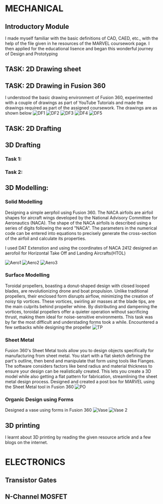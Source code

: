 # MECHANICAL

## Introductory Module
I made myself familiar with the basic definitions of CAD, CAED, etc., with the help of the file given in he resources of the MARVEL coursework page. I then applied for the educational lisence and began this wonderful journey of Design and Prototyping

## TASK: 2D Drawing sheet

## TASK: 2D Drawing in Fusion 360
I understood the basic drawing environment of Fusion 360, experimented with a couple of drawings as part of YouTube Tutorials and made the drawings required as part of the assigned coursework. The drawings are as shown below
![DF1](https://github.com/Pattavardhanam/MARVEL-Level-1-Report/blob/main/Pics/Drawing%201%20Fusion.png?raw=true)
![DF2](https://github.com/Pattavardhanam/MARVEL-Level-1-Report/blob/main/Pics/Drawing%202%20Fusion.png?raw=true)
![DF3](https://github.com/Pattavardhanam/MARVEL-Level-1-Report/blob/main/Pics/Drawing%203%20Fusion.png?raw=true)
![DF4](https://github.com/Pattavardhanam/MARVEL-Level-1-Report/blob/main/Pics/Drawing%204%20Fusion.png?raw=true)
![DF5](https://github.com/Pattavardhanam/MARVEL-Level-1-Report/blob/main/Pics/Drawing%205%20Fusion.png?raw=true)

## TASK: 2D Drafting

## 3D Drafting
### Task 1:
### Task 2:

## 3D Modelling:
### Solid Modelling
Designing a simple aerpfoil using Fusion 360. The NACA airfoils are airfoil shapes for aircraft wings developed by the National Advisory Committee for Aeronautics (NACA). The shape of the NACA airfoils is described using a series of digits following the word "NACA". The parameters in the numerical code can be entered into equations to precisely generate the cross-section of the airfoil and calculate its properties.

I used DAT Extenstion and using the coordinates of NACA 2412 designed an aerofoil for Horizontal Take Off and Landing Aircrafts(HTOL)

![Aero1](https://github.com/Pattavardhanam/MARVEL-Level-1-Report/blob/main/Pics/Aero%201.JPEG?raw=true)
![Aero2](https://github.com/Pattavardhanam/MARVEL-Level-1-Report/blob/main/Pics/Aero%202.png?raw=true)
![Aero3](https://github.com/Pattavardhanam/MARVEL-Level-1-Report/blob/main/Pics/Aero%203.png?raw=true)

### Surface Modelling
Toroidal propellers, boasting a donut-shaped design with closed looped blades, are revolutionizing drone and boat propulsion. Unlike traditional propellers, their enclosed form disrupts airflow, minimizing the creation of noisy tip vortices. These vortices, swirling air masses at the blade tips, are the main culprits behind propeller whine. By distributing and dampening the vortices, toroidal propellers offer a quieter operation without sacrificing thrust, making them ideal for noise-sensitive environments.
This task was by far the most difficult and understading forms took a while. Encountered a few setbacks while designing the propeller
![TP](https://github.com/Pattavardhanam/MARVEL-Level-1-Report/blob/main/Pics/TP.JPEG?raw=true)

### Sheet Metal
Fusion 360's Sheet Metal tools allow you to design objects specifically for manufacturing from sheet metal. You start with a flat sketch defining the part's outline, then bend and manipulate that form using tools like Flanges. The software considers factors like bend radius and material thickness to ensure your design can be realistically created.  This lets you create a 3D model while also getting a flat pattern for fabrication, streamlining the sheet metal design process.
Designed and created a post box for MARVEL using the Sheet Metal tool in Fusion 360
![PO](https://github.com/Pattavardhanam/MARVEL-Level-1-Report/blob/main/Pics/Collage%20PO.jpeg?raw=true)
### Organic Design using Forms
Designed a vase using forms in Fusion 360
![Vase](https://github.com/Pattavardhanam/MARVEL-Level-1-Report/blob/main/Pics/Vase.png?raw=true)
![Vase 2](https://github.com/Pattavardhanam/MARVEL-Level-1-Report/blob/main/Pics/Vase%20Render.PNG?raw=true)

## 3D printing
I learnt about 3D printing by reading the given resource article and a few blogs on the internet.

# ELECTRONICS

## Transistor Gates

## N-Channel MOSFET